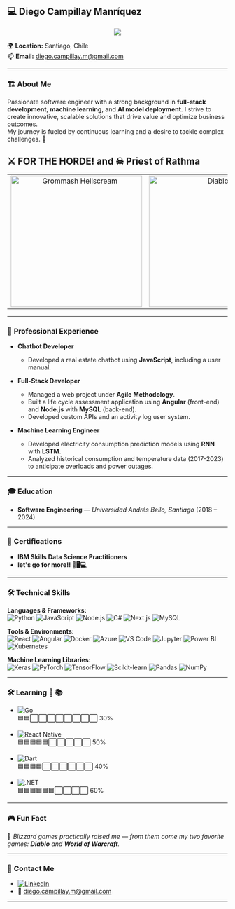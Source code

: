 ## 💻 **Diego Campillay Manríquez**  
<p align="center">
  <a href="https://github.com/DenverCoder1/readme-typing-svg">
  <img src="https://readme-typing-svg.herokuapp.com?lines=Computer+Science+Engineer;Full-Stack+Developer;Machine+Learning+Engineer;AI+%7C+ML+%7C+Data+Science+Enthusiast;Blizzard+Gamer+%7C+For+The+Horde!;Always+learning+new+things;A%26D%3C3&center=true&width=500&height=45">
</a>

</p>

🌍 **Location:** Santiago, Chile  
📫 **Email:** diego.campillay.m@gmail.com  

---

### 🏗️ **About Me**  
Passionate software engineer with a strong background in **full-stack development**, **machine learning**, and **AI model deployment**. I strive to create innovative, scalable solutions that drive value and optimize business outcomes.  
My journey is fueled by continuous learning and a desire to tackle complex challenges. 🚀  

## ⚔️ FOR THE HORDE! and ☠ Priest of Rathma

<table>
  <tr>
    <td align="center">
      <img src="https://static.wikia.nocookie.net/es_wowpedia/images/1/13/Grom_Glowei.jpg/revision/latest?cb=20110218222117" alt="Grommash Hellscream" width="300">
    </td>
    <td align="center">
      <img src="https://cdna.artstation.com/p/assets/images/images/004/977/818/large/jeon-tae-kang-2.jpg?1487617409" alt="Diablo" width="300">
    </td>
  </tr>
</table>

---

### 💼 **Professional Experience**  
- **Chatbot Developer**  
  - Developed a real estate chatbot using **JavaScript**, including a user manual.  

- **Full-Stack Developer**  
  - Managed a web project under **Agile Methodology**.  
  - Built a life cycle assessment application using **Angular** (front-end) and **Node.js** with **MySQL** (back-end).  
  - Developed custom APIs and an activity log user system.  

- **Machine Learning Engineer** 
  - Developed electricity consumption prediction models using **RNN** with **LSTM**.  
  - Analyzed historical consumption and temperature data (2017-2023) to anticipate overloads and power outages.  

---

### 🎓 **Education**  
- **Software Engineering** — *Universidad Andrés Bello, Santiago* (2018 – 2024)  

---

### 📜 **Certifications**  
- **IBM Skills Data Science Practitioners**  
- **let's go for more!! 📖🖥💻**
---

### 🛠️ **Technical Skills**  

**Languages & Frameworks:**  
![Python](https://img.shields.io/badge/Python-3776AB?style=for-the-badge&logo=python&logoColor=white)
![JavaScript](https://img.shields.io/badge/JavaScript-F7DF1E?style=for-the-badge&logo=javascript&logoColor=black)
![Node.js](https://img.shields.io/badge/Node.js-339933?style=for-the-badge&logo=node.js&logoColor=white)
![C#](https://img.shields.io/badge/C%23-239120?style=for-the-badge&logo=c-sharp&logoColor=white)
![Next.js](https://img.shields.io/badge/Next.js-000000?style=for-the-badge&logo=next.js&logoColor=white)
![MySQL](https://img.shields.io/badge/MySQL-4479A1?style=for-the-badge&logo=mysql&logoColor=white)

**Tools & Environments:**  
![React](https://img.shields.io/badge/React-20232A?style=for-the-badge&logo=react&logoColor=61DAFB)
![Angular](https://img.shields.io/badge/Angular-DD0031?style=for-the-badge&logo=angular&logoColor=white)
![Docker](https://img.shields.io/badge/Docker-2496ED?style=for-the-badge&logo=docker&logoColor=white)
![Azure](https://img.shields.io/badge/Microsoft_Azure-0078D4?style=for-the-badge&logo=microsoft-azure&logoColor=white)
![VS Code](https://img.shields.io/badge/VS_Code-007ACC?style=for-the-badge&logo=visual-studio-code&logoColor=white)
![Jupyter](https://img.shields.io/badge/Jupyter-F37626?style=for-the-badge&logo=jupyter&logoColor=white)
![Power BI](https://img.shields.io/badge/Power_BI-F2C811?style=for-the-badge&logo=power-bi&logoColor=black)
![Kubernetes](https://img.shields.io/badge/Kubernetes-326CE5?style=for-the-badge&logo=kubernetes&logoColor=white)

**Machine Learning Libraries:**  
![Keras](https://img.shields.io/badge/Keras-D00000?style=for-the-badge&logo=keras&logoColor=white)
![PyTorch](https://img.shields.io/badge/PyTorch-EE4C2C?style=for-the-badge&logo=pytorch&logoColor=white)
![TensorFlow](https://img.shields.io/badge/TensorFlow-FF6F00?style=for-the-badge&logo=tensorflow&logoColor=white)
![Scikit-learn](https://img.shields.io/badge/Scikit--Learn-F7931E?style=for-the-badge&logo=scikit-learn&logoColor=white)
![Pandas](https://img.shields.io/badge/Pandas-150458?style=for-the-badge&logo=pandas&logoColor=white)
![NumPy](https://img.shields.io/badge/NumPy-013243?style=for-the-badge&logo=numpy&logoColor=white)

---
### 🛠️ **Learning 🤖 📚**

- ![Go](https://img.shields.io/badge/Go-00ADD8?style=for-the-badge&logo=go&logoColor=white)  
  🟦🟦⬜⬜⬜⬜⬜⬜⬜⬜ 30%

- ![React Native](https://img.shields.io/badge/React_Native-20232A?style=for-the-badge&logo=react&logoColor=61DAFB)  
  🟦🟦🟦🟦🟦⬜⬜⬜⬜⬜ 50%

- ![Dart](https://img.shields.io/badge/Dart-0175C2?style=for-the-badge&logo=dart&logoColor=white)  
  🟦🟦🟦🟦⬜⬜⬜⬜⬜⬜ 40%

- ![.NET](https://img.shields.io/badge/.NET-512BD4?style=for-the-badge&logo=dotnet&logoColor=white)  
  🟦🟦🟦🟦🟦🟦⬜⬜⬜⬜ 60%
---
### 🎮 **Fun Fact**  
💬 *Blizzard games practically raised me — from them come my two favorite games: **Diablo** and **World of Warcraft**.*  

---


### 📣 **Contact Me**  
- [![LinkedIn](https://img.shields.io/badge/LinkedIn-0A66C2?style=for-the-badge&logo=linkedin&logoColor=white)](https://www.linkedin.com/in/diego-campillay)  
- 📧 diego.campillay.m@gmail.com  

---
